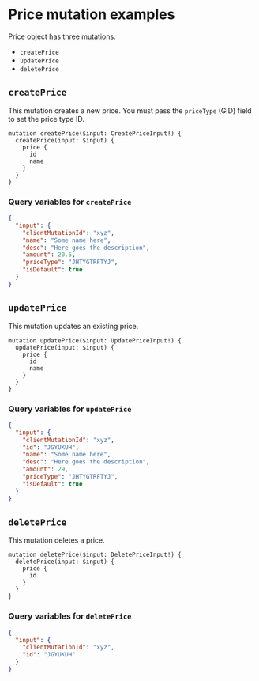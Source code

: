 # Price mutation examples

Price object has three mutations:

- `createPrice`
- `updatePrice`
- `deletePrice`

## `createPrice`

This mutation creates a new price. You must pass the `priceType` (GID) field to set the price type ID.

```gql
mutation createPrice($input: CreatePriceInput!) {
  createPrice(input: $input) {
    price {
      id
      name
    }
  }
}
```

### Query variables for `createPrice`

```json
{
  "input": {
    "clientMutationId": "xyz",
    "name": "Some name here",
    "desc": "Here goes the description",
    "amount": 20.5,
    "priceType": "JHTYGTRFTYJ",
    "isDefault": true
  }
}
```

## `updatePrice`

This mutation updates an existing price.

```gql
mutation updatePrice($input: UpdatePriceInput!) {
  updatePrice(input: $input) {
    price {
      id
      name
    }
  }
}
```

### Query variables for `updatePrice`

```json
{
  "input": {
    "clientMutationId": "xyz",
    "id": "JGYUKUH",
    "name": "Some name here",
    "desc": "Here goes the description",
    "amount": 29,
    "priceType": "JHTYGTRFTYJ",
    "isDefault": true
  }
}
```

## `deletePrice`

This mutation deletes a price.

```gql
mutation deletePrice($input: DeletePriceInput!) {
  deletePrice(input: $input) {
    price {
      id
    }
  }
}
```

### Query variables for `deletePrice`

```json
{
  "input": {
    "clientMutationId": "xyz",
    "id": "JGYUKUH"
  }
}
```
